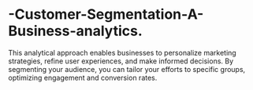 # -Customer-Segmentation-A-Business-analytics.
This analytical approach enables businesses to personalize marketing strategies, refine user experiences, and make informed decisions. By segmenting your audience, you can tailor your efforts to specific groups, optimizing engagement and conversion rates.
